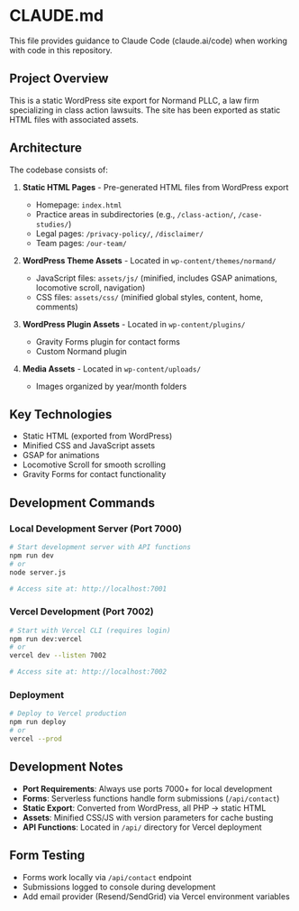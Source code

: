 # CLAUDE.md

This file provides guidance to Claude Code (claude.ai/code) when working with code in this repository.

## Project Overview

This is a static WordPress site export for Normand PLLC, a law firm specializing in class action lawsuits. The site has been exported as static HTML files with associated assets.

## Architecture

The codebase consists of:

1. **Static HTML Pages** - Pre-generated HTML files from WordPress export
   - Homepage: `index.html`
   - Practice areas in subdirectories (e.g., `/class-action/`, `/case-studies/`)
   - Legal pages: `/privacy-policy/`, `/disclaimer/`
   - Team pages: `/our-team/`

2. **WordPress Theme Assets** - Located in `wp-content/themes/normand/`
   - JavaScript files: `assets/js/` (minified, includes GSAP animations, locomotive scroll, navigation)
   - CSS files: `assets/css/` (minified global styles, content, home, comments)

3. **WordPress Plugin Assets** - Located in `wp-content/plugins/`
   - Gravity Forms plugin for contact forms
   - Custom Normand plugin

4. **Media Assets** - Located in `wp-content/uploads/`
   - Images organized by year/month folders

## Key Technologies

- Static HTML (exported from WordPress)
- Minified CSS and JavaScript assets
- GSAP for animations
- Locomotive Scroll for smooth scrolling
- Gravity Forms for contact functionality

## Development Commands

### Local Development Server (Port 7000)
```bash
# Start development server with API functions
npm run dev
# or
node server.js

# Access site at: http://localhost:7001
```

### Vercel Development (Port 7002)
```bash
# Start with Vercel CLI (requires login)
npm run dev:vercel
# or
vercel dev --listen 7002

# Access site at: http://localhost:7002
```

### Deployment
```bash
# Deploy to Vercel production
npm run deploy
# or
vercel --prod
```

## Development Notes

- **Port Requirements**: Always use ports 7000+ for local development
- **Forms**: Serverless functions handle form submissions (`/api/contact`)
- **Static Export**: Converted from WordPress, all PHP → static HTML
- **Assets**: Minified CSS/JS with version parameters for cache busting
- **API Functions**: Located in `/api/` directory for Vercel deployment

## Form Testing

- Forms work locally via `/api/contact` endpoint
- Submissions logged to console during development
- Add email provider (Resend/SendGrid) via Vercel environment variables